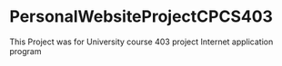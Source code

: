 # PersonalWebsiteProjectCPCS403
This Project was for University course 403 project Internet application program 
